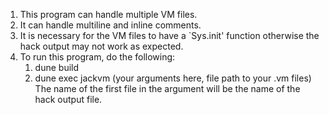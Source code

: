 1. This program can handle multiple VM files.
2. It can handle multiline and inline comments.
3. It is necessary for the VM files to have a `Sys.init' function otherwise the hack output may not work as expected.
4. To run this program, do the following:
    1. dune build
    2. dune exec jackvm (your arguments here, file path to your .vm files)
The name of the first file in the argument will be the name of the hack output file.